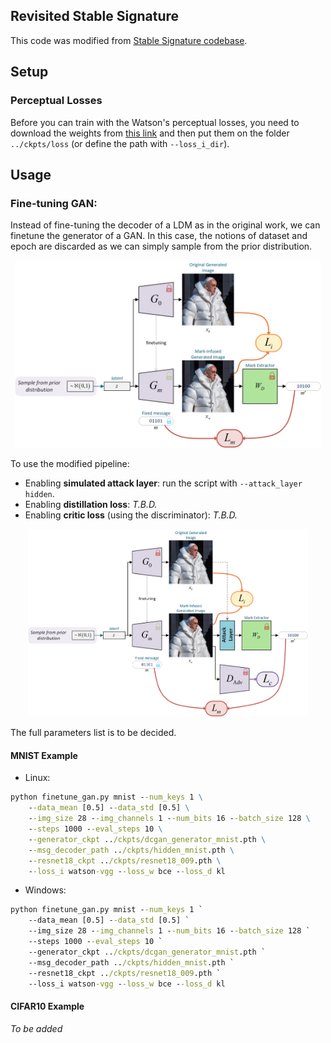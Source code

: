 Revisited Stable Signature
------

This code was modified from
[Stable Signature codebase](https://github.com/facebookresearch/stable_signature).

## Setup

### Perceptual Losses

Before you can train with the Watson's perceptual losses, you need to download the weights from
[this link](https://github.com/SteffenCzolbe/PerceptualSimilarity/tree/master/src/loss/weights)
and then put them on the folder `../ckpts/loss` (or define the path with `--loss_i_dir`).

## Usage

### Fine-tuning GAN:

Instead of fine-tuning the decoder of a LDM as in the original work, we can finetune the generator of a GAN.
In this case, the notions of dataset and epoch are discarded as we can simply sample from the prior distribution.

<p align="center">
<img src="../resources/gan_basic_pipeline.png" height="300"/>
</p>

To use the modified pipeline:
- Enabling **simulated attack layer**: run the script with `--attack_layer hidden`.
- Enabling **distillation loss**: _T.B.D._
- Enabling **critic loss** (using the discriminator): _T.B.D._

<p align="center">
<img src="../resources/gan_pipeline.png" height="300"/>
</p>

The full parameters list is to be decided.

#### MNIST Example

- Linux:
```cmd
python finetune_gan.py mnist --num_keys 1 \
    --data_mean [0.5] --data_std [0.5] \
    --img_size 28 --img_channels 1 --num_bits 16 --batch_size 128 \
    --steps 1000 --eval_steps 10 \
    --generator_ckpt ../ckpts/dcgan_generator_mnist.pth \
    --msg_decoder_path ../ckpts/hidden_mnist.pth \
    --resnet18_ckpt ../ckpts/resnet18_009.pth \
    --loss_i watson-vgg --loss_w bce --loss_d kl
```
- Windows:
```cmd
python finetune_gan.py mnist --num_keys 1 `
    --data_mean [0.5] --data_std [0.5] `
    --img_size 28 --img_channels 1 --num_bits 16 --batch_size 128 `
    --steps 1000 --eval_steps 10 `
    --generator_ckpt ../ckpts/dcgan_generator_mnist.pth `
    --msg_decoder_path ../ckpts/hidden_mnist.pth `
    --resnet18_ckpt ../ckpts/resnet18_009.pth `
    --loss_i watson-vgg --loss_w bce --loss_d kl
```

#### CIFAR10 Example

_To be added_
